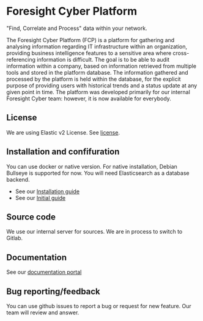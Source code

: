 # Foresight Cyber Platform
"Find, Correlate and Process" data within your network. 

The Foresight Cyber Platform (FCP) is a platform for gathering and analysing information regarding IT infrastructure within an organization, providing business intelligence features to a sensitive area where cross-referencing information is difficult.
The goal is to be able to audit information within a company, based on information retrieved from multiple tools and stored in the platform database.
The information gathered and processed by the platform is held within the database, for the explicit purpose of providing users with historical trends and a status update at any given point in time.
The platform was developed primarily for our internal Foresight Cyber team: however, it is now available for everybody.

## License
We are using Elastic v2 License. See [license](LICENSE.txt).

## Installation and confifuration
You can use docker or native version. 
For native installation, Debian Bullseye is supported for now.
You will need Elasticsearch as a database backend.

- See our [Installation guide](https://fcpc.online/Guides/installation_guide/Stable_version)
- See our [Initial guide](https://fcpc.online/Guides/initial-guide)

## Source code
We use our internal server for sources. We are in process to switch to Gitlab. 

## Documentation
See our [documentation portal](https://fcpc.online)

## Bug reporting/feedback
You can use github issues to report a bug or request for new feature. Our team will review and answer.

